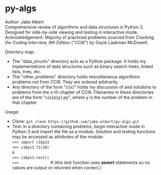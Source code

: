# py-algs  
Author: Jake Albert  
Comprehensive review of algorithms and data structures in Python 3.  
Designed for side-by-side viewing and testing in interactive mode.   
Acknowledgement: Majority of practiced problems sourced from *Cracking the Coding Interview, 6th Edition* ("CCI6") by Gayle Laakman McDowell.

Directory map:  
  * The "data_structs" directory acts as a Python package. It holds my implementations of data structures such as binary search trees, linked lists, tries, etc.
  * The "other_problems" directory holds miscellaneous algorithms problems not from CCI6. They are ordered arbitrarily.
  * Any directory of the form "c{x}" holds my discussion of and solutions to problems from the x-th chapter of CCI6. Filenames in these directories are of the form "c{x}p{y}.py", where y is the number of the problem in that chapter.

Usage:  
  * Clone: `git clone https://github.com/jake-albert/py-algs.git`
  * Test: In a directory containing problems, begin interactive mode in Python 3 and import the file as a module. Solution and testing functions may be accessed as attributes of the module:  
      `>>> import c16p13`  
      `>>> c16p13.f1(28)`  
      `6`  
      `>>> c16p13.test()`  
      `>>>              `  # (this test function uses **assert** statements so no values are output or returned when correct.)
